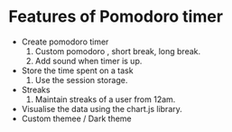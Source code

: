 # Features of Pomodoro timer
- Create pomodoro timer
   1. Custom pomodoro , short break, long break.
   2. Add sound when timer is up.
- Store the time spent on a task 
    1. Use the session storage.
- Streaks 
    1. Maintain streaks of a user from 12am.
- Visualise the data using the chart.js library.
- Custom themee / Dark theme 

